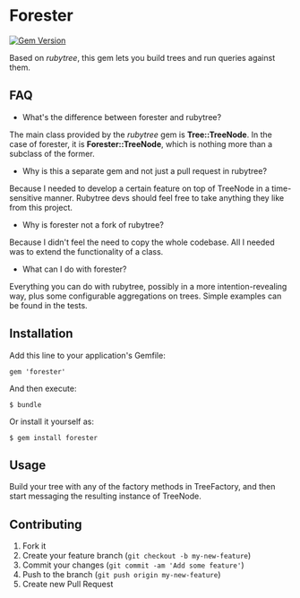 # Forester

[![Gem Version](https://badge.fury.io/rb/forester.svg)](https://badge.fury.io/rb/forester)

Based on *rubytree*, this gem lets you build trees and run queries against them.

## FAQ

- What's the difference between forester and rubytree?

The main class provided by the *rubytree* gem is **Tree::TreeNode**. In the case of forester, it is **Forester::TreeNode**, which is nothing more than a subclass of the former.

- Why is this a separate gem and not just a pull request in rubytree?

Because I needed to develop a certain feature on top of TreeNode in a time-sensitive manner. Rubytree devs should feel free to take anything they like from this project.

- Why is forester not a fork of rubytree?

Because I didn't feel the need to copy the whole codebase. All I needed was to extend the functionality of a class.

- What can I do with forester?

Everything you can do with rubytree, possibly in a more intention-revealing way, plus some configurable aggregations on trees. Simple examples can be found in the tests.

## Installation

Add this line to your application's Gemfile:

    gem 'forester'

And then execute:

    $ bundle

Or install it yourself as:

    $ gem install forester

## Usage

Build your tree with any of the factory methods in TreeFactory, and then start messaging the resulting instance of TreeNode.

## Contributing

1. Fork it
2. Create your feature branch (`git checkout -b my-new-feature`)
3. Commit your changes (`git commit -am 'Add some feature'`)
4. Push to the branch (`git push origin my-new-feature`)
5. Create new Pull Request
